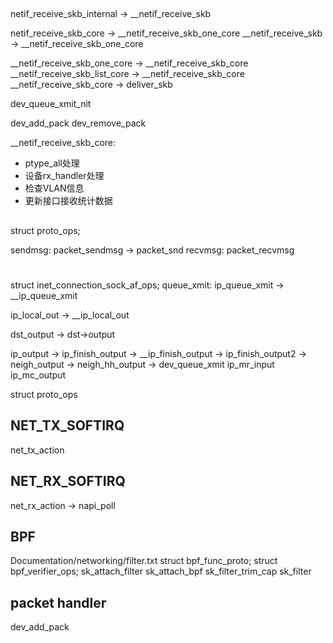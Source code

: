 



##

netif_receive_skb_internal -> __netif_receive_skb

netif_receive_skb_core -> __netif_receive_skb_one_core
__netif_receive_skb -> __netif_receive_skb_one_core

__netif_receive_skb_one_core -> __netif_receive_skb_core
__netif_receive_skb_list_core -> __netif_receive_skb_core
__netif_receive_skb_core -> deliver_skb

dev_queue_xmit_nit




dev_add_pack
dev_remove_pack


__netif_receive_skb_core:
* ptype_all处理
* 设备rx_handler处理
* 检查VLAN信息
* 更新接口接收统计数据








##
struct proto_ops;

sendmsg: packet_sendmsg -> packet_snd
recvmsg: packet_recvmsg


#
struct inet_connection_sock_af_ops;
queue_xmit: ip_queue_xmit -> __ip_queue_xmit


ip_local_out -> __ip_local_out


dst_output -> dst->output


ip_output -> ip_finish_output -> __ip_finish_output -> ip_finish_output2 -> neigh_output -> neigh_hh_output -> dev_queue_xmit
ip_mr_input
ip_mc_output


struct proto_ops



## NET_TX_SOFTIRQ

net_tx_action

## NET_RX_SOFTIRQ

net_rx_action -> napi_poll

## BPF
Documentation/networking/filter.txt
struct bpf_func_proto;
struct bpf_verifier_ops;
sk_attach_filter
sk_attach_bpf
sk_filter_trim_cap
sk_filter


## packet handler

dev_add_pack

